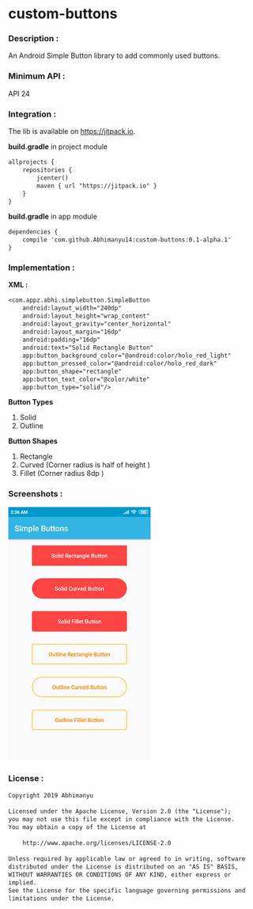 # custom-buttons

### Description :
An Android Simple Button library to add commonly used buttons.

### Minimum API :
API 24

### Integration :

The lib is available on https://jitpack.io.

<b> build.gradle</b> in project module
```
allprojects {
    repositories {
        jcenter()
        maven { url "https://jitpack.io" }
    }
}
```

<b> build.gradle</b> in app module
```
dependencies {
    compile 'com.github.Abhimanyu14:custom-buttons:0.1-alpha.1'
}
```

### Implementation :

<b> XML : </b>

```
<com.appz.abhi.simplebutton.SimpleButton
    android:layout_width="240dp"
    android:layout_height="wrap_content"
    android:layout_gravity="center_horizontal"
    android:layout_margin="16dp"
    android:padding="16dp"
    android:text="Solid Rectangle Button"
    app:button_background_color="@android:color/holo_red_light"
    app:button_pressed_color="@android:color/holo_red_dark"
    app:button_shape="rectangle"
    app:button_text_color="@color/white"
    app:button_type="solid"/>
```

<b> Button Types </b>

1. Solid
2. Outline

<b> Button Shapes </b>

1. Rectangle
2. Curved (Corner radius is half of height )
3. Fillet (Corner radius 8dp )
            
### Screenshots :

<img src="screenshots/home.png" />

### License :

```
Copyright 2019 Abhimanyu

Licensed under the Apache License, Version 2.0 (the "License");
you may not use this file except in compliance with the License.
You may obtain a copy of the License at

    http://www.apache.org/licenses/LICENSE-2.0

Unless required by applicable law or agreed to in writing, software
distributed under the License is distributed on an "AS IS" BASIS,
WITHOUT WARRANTIES OR CONDITIONS OF ANY KIND, either express or implied.
See the License for the specific language governing permissions and
limitations under the License.
```
